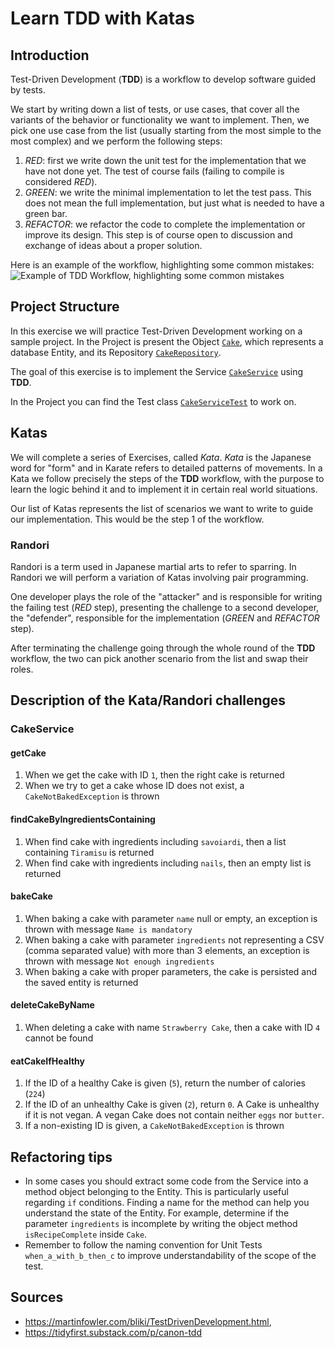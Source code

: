 # Learn TDD with Katas

## Introduction

Test-Driven Development (**TDD**) is a workflow to develop software guided by tests.

We start by writing down a list of tests, or use cases, that cover all the variants of the behavior or functionality we want to implement.
Then, we pick one use case from the list (usually starting from the most simple to the most complex) and we perform the following steps:

1) _RED_: first we write down the unit test for the implementation that we have not done yet. The test of course fails (failing to compile is considered _RED_).
2) _GREEN_: we write the minimal implementation to let the test pass. This does not mean the full implementation, but just what is needed to have a green bar. 
3) _REFACTOR_: we refactor the code to complete the implementation or improve its design. This step is of course open to discussion and exchange of ideas about a proper solution.

Here is an example of the workflow, highlighting some common mistakes:
![Example of TDD Workflow, highlighting some common mistakes](https://substackcdn.com/image/fetch/f_auto,q_auto:good,fl_progressive:steep/https%3A%2F%2Fsubstack-post-media.s3.amazonaws.com%2Fpublic%2Fimages%2F7491e124-9e22-4e55-b03b-68d76316dcba_1602x1076.jpeg "TDD Workflow")

## Project Structure
In this exercise we will practice Test-Driven Development working on a sample project.
In the Project is present the Object [`Cake`](src/main/java/org/example/kata/confectionery/persistence/model/Cake.java), which represents a database Entity, and its Repository [`CakeRepository`](src/main/java/org/example/kata/confectionery/persistence/repository/CakeRepository.java).

The goal of this exercise is to implement the Service [`CakeService`](src/main/java/org/example/kata/confectionery/service/CakeService.java) using **TDD**.

In the Project you can find the Test class [`CakeServiceTest`](src/test/java/org/example/kata/confectionery/service/CakeServiceTest.java) to work on.

## Katas
We will complete a series of Exercises, called _Kata_. _Kata_ is the Japanese word for "form" and in Karate refers to detailed patterns of movements.
In a Kata we follow precisely the steps of the **TDD** workflow, with the purpose to learn the logic behind it and to implement it in certain real world situations.

Our list of Katas represents the list of scenarios we want to write to guide our implementation. This would be the step 1 of the workflow.

### Randori
Randori is a term used in Japanese martial arts to refer to sparring. In Randori we will perform a variation of Katas involving pair programming.

One developer plays the role of the "attacker" and is responsible for writing the failing test (_RED_ step), presenting the challenge to a second developer, the "defender", responsible for the implementation (_GREEN_ and _REFACTOR_ step).

After terminating the challenge going through the whole round of the **TDD** workflow, the two can pick another scenario from the list and swap their roles.

## Description of the Kata/Randori challenges

### CakeService

#### getCake
1) When we get the cake with ID `1`, then the right cake is returned
2) When we try to get a cake whose ID does not exist, a `CakeNotBakedException` is thrown

#### findCakeByIngredientsContaining
1) When find cake with ingredients including `savoiardi`, then a list containing `Tiramisu` is returned
2) When find cake with ingredients including `nails`, then an empty list is returned

#### bakeCake
1) When baking a cake with parameter `name` null or empty, an exception is thrown with message `Name is mandatory`
2) When baking a cake with parameter `ingredients` not representing a CSV (comma separated value) with more than 3 elements, an exception is thrown with message `Not enough ingredients`
3) When baking a cake with proper parameters, the cake is persisted and the saved entity is returned

#### deleteCakeByName
1) When deleting a cake with name `Strawberry Cake`, then a cake with ID `4` cannot be found

#### eatCakeIfHealthy
1) If the ID of a healthy Cake is given (`5`), return the number of calories (`224`)
2) If the ID of an unhealthy Cake is given (`2`), return `0`. A Cake is unhealthy if it is not vegan. A vegan Cake does not contain neither `eggs` nor `butter`.
3) If a non-existing ID is given, a `CakeNotBakedException` is thrown

## Refactoring tips
- In some cases you should extract some code from the Service into a method object belonging to the Entity. This is particularly useful regarding `if` conditions. 
  Finding a name for the method can help you understand the state of the Entity. For example, determine if the parameter `ingredients` is incomplete by writing the object method `isRecipeComplete` inside `Cake`.
- Remember to follow the naming convention for Unit Tests `when_a_with_b_then_c` to improve understandability of the scope of the test.

## Sources

- https://martinfowler.com/bliki/TestDrivenDevelopment.html,
- https://tidyfirst.substack.com/p/canon-tdd
